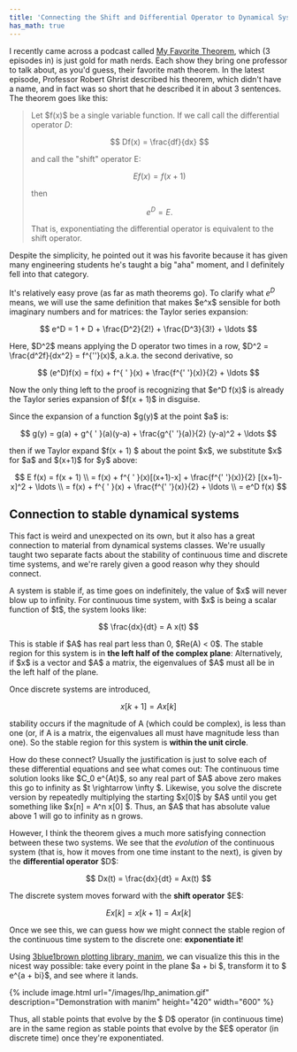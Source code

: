 ```yaml
---
title: 'Connecting the Shift and Differential Operator to Dynamical Systems'
has_math: true
---
```


I recently came across a podcast called [My Favorite Theorem](https://kpknudson.com/my-favorite-theorem/), which (3 episodes in) is just gold for math nerds.
Each show they bring one professor to talk about, as you'd guess, their favorite math theorem.
In the latest episode, Professor Robert Ghrist described his theorem, which didn't have a name, and in fact was so short that he described it in about 3 sentences.
The theorem goes like this:


> Let \$f(x)\$ be a single variable function.
> If we call call the differential operator $D$:
>
> $$ Df(x) = \frac{df}{dx}  $$
>
> and call the "shift" operator E:  
>
> $$ Ef(x) = f(x+1) $$
>
> then  
>
> $$ e^{D} = E. $$
>
> That is, exponentiating the differential operator is equivalent to the shift operator.
>

Despite the simplicity, he pointed out it was his favorite because it has given
many engineering students he's taught a big "aha" moment, and I definitely fell into that category.

It's relatively easy prove (as far as math theorems go).
To clarify what $e^D$ means, we will use the same definition that makes \$e^x\$
sensible for both imaginary numbers and for matrices: the Taylor series expansion:

$$
e^D = 1 + D + \frac{D^2}{2!} + \frac{D^3}{3!} + \ldots
$$  

Here, \$D^2\$ means applying the D operator two times in a row,
\$D^2 = \frac{d^2f}{dx^2} = f^{\'\'}(x)\$,
a.k.a. the second derivative, so

$$
(e^D)f(x) = f(x) + f^{ ' }(x) + \frac{f^{' '}(x)}{2} + \ldots
$$  

Now the only thing left to the proof is recognizing that \$e^D f(x)\$
is already the Taylor series expansion of \$f(x + 1)\$ in disguise.

Since the expansion of a function \$g(y)\$ at the point \$a\$ is:

$$
g(y) = g(a) + g^{ ' }(a)(y-a) + \frac{g^{' '}(a)}{2} (y-a)^2 + \ldots
$$

then if we Taylor expand \$f(x + 1) \$ about the point \$x\$, we substitute \$x\$ for \$a\$
and \$(x+1)\$ for \$y\$ above:

$$
E f(x) = f(x + 1) \\
= f(x) + f^{ ' }(x)[(x+1)-x] + \frac{f^{' '}(x)}{2} [(x+1)-x]^2 + \ldots \\
= f(x) + f^{ ' }(x) + \frac{f^{' '}(x)}{2} + \ldots \\
= e^D f(x)
$$


## Connection to stable dynamical systems

This fact is weird and unexpected on its own, but it also has a great connection
to material from dynamical systems classes.
We're usually taught two separate facts about the stability of continuous time
and discrete time systems, and we're rarely given a good reason why they should connect.

A system is stable if, as time goes on indefinitely, the value of \$x\$ will never
blow up to infinity.
For continuous time system, with \$x\$ is being a scalar function of \$t$,
the system looks like:

$$
\frac{dx}{dt} = A x(t)
$$

This is stable if \$A\$ has real part less than 0, \$Re(A) < 0\$.
The stable region for this system is in **the left half of the complex plane**:
Alternatively, if \$x\$ is a vector and \$A\$ a matrix, the eigenvalues of \$A\$
must all be in the left half of the plane.


Once discrete systems are introduced,

$$
x[k+1] = A x[k]
$$

stability occurs if the magnitude of A (which could be complex),
is less than one (or, if A is a matrix, the eigenvalues all must have
  magnitude less than one).
So the stable region for this system is **within the unit circle**.

How do these connect?
Usually the justification is just to solve each of these differential equations
and see what comes out:
The continuous time solution looks like \$C_0 e^{At}\$, so any real part of \$A\$ above
zero makes this go to infinity as \$t \rightarrow \infty \$.
Likewise, you solve the discrete version by repeatedly multiplying the starting
\$x[0]\$ by \$A\$ until you get something like \$x[n] = A^n x[0] \$.
Thus, an \$A\$ that has absolute value above 1 will go to infinity as n grows.

However, I think the theorem gives a much more satisfying connection between
these two systems.
We see that the *evolution* of the continuous system (that is, how it moves from
  one time instant to the next), is given by the **differential operator** \$D\$:

$$
Dx(t) = \frac{dx}{dt} = Ax(t)
$$

The discrete system moves forward with the **shift operator** \$E\$:

$$
Ex[k] = x[k+1] = A x[k]
$$

Once we see this, we can guess how we might connect the stable region of the
continuous time system to the discrete one: **exponentiate it**!

Using [3blue1brown plotting library, manim](https://github.com/scottstanie/manim),
we can visualize this this in the nicest way possible: take every point
in the plane \$a + bi \$, transform it to \$ e^{a + bi}\$, and see where it lands.

{% include image.html url="/images/lhp_animation.gif" description="Demonstration with manim" height="420" width="600" %}


Thus, all stable points that evolve by the \$ D\$ operator (in continuous time)
 are in the same region as stable points that evolve by the \$E\$ operator
 (in discrete time) once they're exponentiated.  
